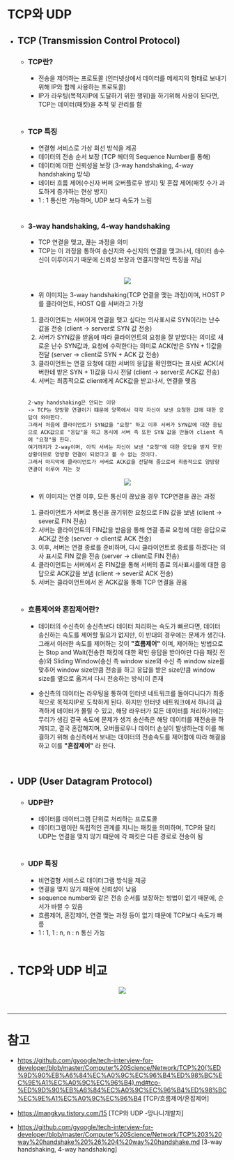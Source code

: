 # TCP와 UDP

- ## TCP (Transmission Control Protocol)

  - ### TCP란?

    - 전송을 제어하는 프로토콜 (인터넷상에서 데이터를 메세지의 형태로 보내기 위해 IP와 함께 사용하는 프로토콜)
    - IP가 라우팅(목적지IP에 도달하기 위한 행위)을 하기위해 사용이 된다면, TCP는 데이터(패킷)을 추적 및 관리를 함

    </br>

  - ### TCP 특징

    - 연결형 서비스로 가상 회선 방식을 제공
    - 데이터의 전송 순서 보장 (TCP 헤더의 Sequence Number를 통해)
    - 데이터에 대한 신뢰성을 보장 (3-way handshaking, 4-way handshaking 방식)
    - 데이터 흐름 제어(수신자 버퍼 오버플로우 방지) 및 혼잡 제어(패킷 수가 과도하게 증가하는 현상 방지)
    - 1 : 1 통신만 가능하며, UDP 보다 속도가 느림

    </br>

  - ### 3-way handshaking, 4-way handshaking

    - TCP 연결을 맺고, 끊는 과정을 의미
    - TCP는 이 과정을 통하여 송신지와 수신지의 연결을 맺고나서, 데이터 송수신이 이루어지기 때문에 신뢰성 보장과 연결지향적인 특징을 지님

    </br>

    <p align ="center"><img src="https://user-images.githubusercontent.com/62879192/184525851-bc360674-bb51-419c-83a8-0cc611321196.png"></p>

    - 위 이미지는 3-way handshaking(TCP 연결을 맺는 과정)이며, HOST P를 클라이언트, HOST Q를 서버라고 가정  
      </br>

    1. 클라이언트는 서버어게 연결을 맺고 싶다는 의사표시로 SYN이라는 난수 값을 전송 (client -> server로 SYN 값 전송)
    2. 서버가 SYN값을 받음에 따라 클라이언트의 요청을 잘 받았다는 의미로 새로운 난수 SYN값과, 요청에 수락한다는 의미로 ACK(받은 SYN + 1)값을 전달 (server -> client로 SYN + ACK 값 전송)
    3. 클라이언트는 연결 요청에 대한 서버의 응답을 확인했다는 표시로 ACK(서버한테 받은 SYN + 1)값을 다시 전달 (client -> server로 ACK값 전송)
    4. 서버는 최종적으로 client에게 ACK값을 받고나서, 연결을 맺음  
       </br>

    ```
    2-way handshaking은 안되는 이유
    -> TCP는 양방향 연결이기 떄문에 양쪽에서 각각 자신이 보낸 요청한 값에 대한 응답이 와야한다. 
    그래서 처음에 클라이언트가 SYN값을 "요청" 하고 이후 서버가 SYN값에 대한 응답으로 ACK값으로 "응답"을 하고 동시에 서버 측 또한 SYN 값을 만들어 client 측에 "요청"을 한다.
    여기까지가 2-way이며, 아직 서버는 자신이 보낸 "요청"에 대한 응답을 받지 못한 상황이므로 양방향 연결이 되었다고 볼 수 없는 것이다. 
    그래서 마지막에 클라이언트가 서버로 ACK값을 전달해 줌으로써 최종적으로 양방향 연결이 이루어 지는 것
    ```

      <p align ="center"><img src="https://user-images.githubusercontent.com/62879192/184527187-f5ac4ae1-7772-4a63-afdf-b44df248252f.png"></p>

    - 위 이미지는 연결 이후, 모든 통신이 끊났을 경우 TCP연결을 끊는 과정  
      </br>

    1. 클라이언트가 서버로 통신을 끊기위한 요청으로 FIN 값을 보냄 (client -> sever로 FIN 전송)
    2. 서버는 클라이언트의 FIN값을 받음을 통해 연결 종료 요청에 대한 응답으로 ACK값 전송 (server -> client로 ACK 전송)
    3. 이후, 서버는 연결 종료를 준비하며, 다시 클라이언트로 종료를 하겠다는 의사 표시로 FIN 값을 전송 (server -> client로 FIN 전송)
    4. 클라이언트는 서버에서 온 FIN값을 통해 서버의 종료 의사표시를에 대한 응답으로 ACK값을 보냄 (client -> sever로 ACK 전송)
    5. 서버는 클라이언트에서 온 ACK값을 통해 TCP 연결을 끊음

    </br>

  - ### 흐름제어와 혼잡제어란?

    - 데이터의 수신측이 송신측보다 데이터 처리하는 속도가 빠르다면, 데이터 송신하는 속도를 제어할 필요가 없지만, 이 반대의 경우에는 문제가 생긴다. 그래서 이러한 속도를 제어하는 것이 **"흐름제어"** 이며, 제어하는 방법으로는 Stop and Wait(전송한 패킷에 대한 확인 응답을 받아야만 다음 패킷 전송)와 Sliding Window(송신 측 window size와 수신 측 window size를 맞추어 window size만큼 전송을 하고 응답을 받은 size만큼 window size를 옆으로 옮겨서 다시 전송하는 방식)이 존재

    - 송신측의 데이터는 라우팅을 통하여 인터넷 네트워크를 돌아다니다가 최종적으로 목적지IP로 도착하게 된다. 하지만 인터넷 네트워크에서 하나의 급격하게 데이터가 몰릴 수 있고, 해당 라우터가 모든 데이터를 처리하기에는 무리가 생김 결국 속도에 문제가 생겨 송신측은 해당 데이터를 재전송을 하게되고, 결국 혼잡해지며, 오버플로우나 데이터 손실이 발생하는데 이를 해결하기 위해 송신측에서 보내는 데이터의 전송속도를 제어함에 따라 해결을 하고 이를 **"혼잡제어"** 라 한다.

    </br>

- ## UDP (User Datagram Protocol)

  - ### UDP란?

    - 데이터를 데이터그램 단위로 처리하는 프로토콜
    - 데이터그램이란 독립적인 관계를 지니는 패킷을 의미하며, TCP와 달리 UDP는 연결을 맺지 않기 떄문에 각 패킷은 다른 경로로 전송이 됨

    </br>

  - ### UDP 특징

    - 비연결형 서비스로 데이터그램 방식을 제공
    - 연결을 맺지 않기 때문에 신뢰성이 낮음
    - sequence number와 같은 전송 순서를 보장하는 방법이 없기 때문에, 순서가 바뀔 수 있음
    - 흐름제어, 혼잡제어, 연결 맺는 과정 등이 없기 때문에 TCP보다 속도가 빠름
    - 1 : 1, 1 : n, n : n 통신 가능

    </br>

- # TCP와 UDP 비교

    <p align ="center"><img src="https://user-images.githubusercontent.com/62879192/184528000-b677dabf-6168-46a8-ace5-212e7567ed11.png"></p>

    </br>

---

# 참고

- https://github.com/gyoogle/tech-interview-for-developer/blob/master/Computer%20Science/Network/TCP%20(%ED%9D%90%EB%A6%84%EC%A0%9C%EC%96%B4%ED%98%BC%EC%9E%A1%EC%A0%9C%EC%96%B4).md#tcp-%ED%9D%90%EB%A6%84%EC%A0%9C%EC%96%B4%ED%98%BC%EC%9E%A1%EC%A0%9C%EC%96%B4 [TCP/흐름제어/혼잡제어]

- https://mangkyu.tistory.com/15 [TCP와 UDP -망나니개발자]

- https://github.com/gyoogle/tech-interview-for-developer/blob/master/Computer%20Science/Network/TCP%203%20way%20handshake%20%26%204%20way%20handshake.md [3-way handshaking, 4-way handshaking]
